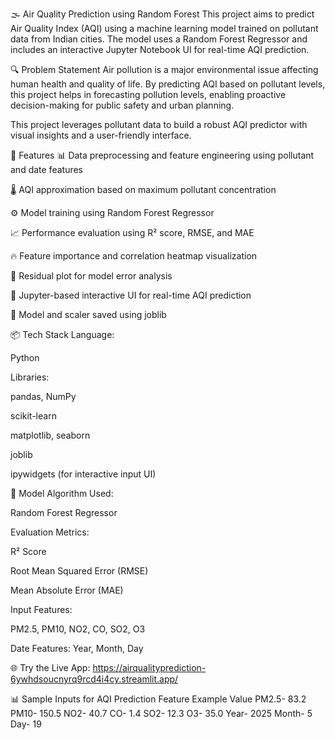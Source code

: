🌫️ Air Quality Prediction using Random Forest
This project aims to predict Air Quality Index (AQI) using a machine learning model trained on pollutant data from Indian cities. The model uses a Random Forest Regressor and includes an interactive Jupyter Notebook UI for real-time AQI prediction.

🔍 Problem Statement
Air pollution is a major environmental issue affecting human health and quality of life. By predicting AQI based on pollutant levels, this project helps in forecasting pollution levels, enabling proactive decision-making for public safety and urban planning.

This project leverages pollutant data to build a robust AQI predictor with visual insights and a user-friendly interface.

🚀 Features
📊 Data preprocessing and feature engineering using pollutant and date features

🌡️ AQI approximation based on maximum pollutant concentration

⚙️ Model training using Random Forest Regressor

📈 Performance evaluation using R² score, RMSE, and MAE

🔥 Feature importance and correlation heatmap visualization

🧮 Residual plot for model error analysis

🧩 Jupyter-based interactive UI for real-time AQI prediction

💾 Model and scaler saved using joblib

📦 Tech Stack
Language:

Python

Libraries:

pandas, NumPy

scikit-learn

matplotlib, seaborn

joblib

ipywidgets (for interactive input UI)

🧠 Model
Algorithm Used:

Random Forest Regressor

Evaluation Metrics:

R² Score

Root Mean Squared Error (RMSE)

Mean Absolute Error (MAE)

Input Features:

PM2.5, PM10, NO2, CO, SO2, O3

Date Features: Year, Month, Day

🌐 Try the Live App: https://airqualityprediction-6ywhdsoucnyrq9rcd4i4cy.streamlit.app/

📊 Sample Inputs for AQI Prediction
Feature	Example Value
PM2.5-	83.2
PM10-	150.5
NO2-	40.7
CO-	1.4
SO2-	12.3
O3-	35.0
Year-	2025
Month-	5
Day-	19
